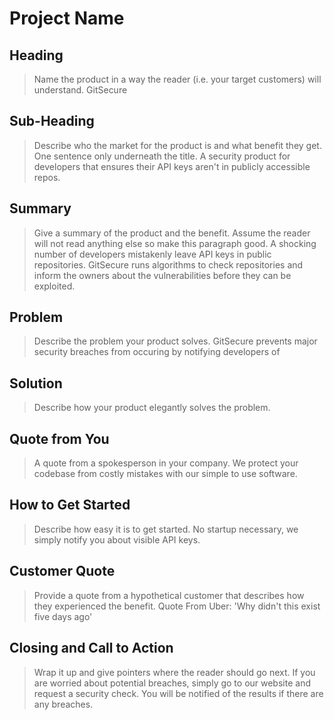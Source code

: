 # Project Name #

<!-- 
> This material was originally posted [here](http://www.quora.com/What-is-Amazons-approach-to-product-development-and-product-management). It is reproduced here for posterities sake.

There is an approach called "working backwards" that is widely used at Amazon. They work backwards from the customer, rather than starting with an idea for a product and trying to bolt customers onto it. While working backwards can be applied to any specific product decision, using this approach is especially important when developing new products or features.

For new initiatives a product manager typically starts by writing an internal press release announcing the finished product. The target audience for the press release is the new/updated product's customers, which can be retail customers or internal users of a tool or technology. Internal press releases are centered around the customer problem, how current solutions (internal or external) fail, and how the new product will blow away existing solutions.

If the benefits listed don't sound very interesting or exciting to customers, then perhaps they're not (and shouldn't be built). Instead, the product manager should keep iterating on the press release until they've come up with benefits that actually sound like benefits. Iterating on a press release is a lot less expensive than iterating on the product itself (and quicker!).

If the press release is more than a page and a half, it is probably too long. Keep it simple. 3-4 sentences for most paragraphs. Cut out the fat. Don't make it into a spec. You can accompany the press release with a FAQ that answers all of the other business or execution questions so the press release can stay focused on what the customer gets. My rule of thumb is that if the press release is hard to write, then the product is probably going to suck. Keep working at it until the outline for each paragraph flows. 

Oh, and I also like to write press-releases in what I call "Oprah-speak" for mainstream consumer products. Imagine you're sitting on Oprah's couch and have just explained the product to her, and then you listen as she explains it to her audience. That's "Oprah-speak", not "Geek-speak".

Once the project moves into development, the press release can be used as a touchstone; a guiding light. The product team can ask themselves, "Are we building what is in the press release?" If they find they're spending time building things that aren't in the press release (overbuilding), they need to ask themselves why. This keeps product development focused on achieving the customer benefits and not building extraneous stuff that takes longer to build, takes resources to maintain, and doesn't provide real customer benefit (at least not enough to warrant inclusion in the press release).
 -->
 
## Heading ##
  > Name the product in a way the reader (i.e. your target customers) will understand.
  GitSecure

## Sub-Heading ##
  > Describe who the market for the product is and what benefit they get. One sentence only underneath the title.
  A security product for developers that ensures their API keys aren't in publicly accessible repos.

## Summary ##
  > Give a summary of the product and the benefit. Assume the reader will not read anything else so make this paragraph good.
  A shocking number of developers mistakenly leave API keys in public repositories. GitSecure runs algorithms to check  repositories and inform the owners about the vulnerabilities before they can be exploited.
  
## Problem ##
  > Describe the problem your product solves.
  GitSecure prevents major security breaches from occuring by notifying developers of 

## Solution ##
  > Describe how your product elegantly solves the problem.

## Quote from You ##
  > A quote from a spokesperson in your company.
   We protect your codebase from costly mistakes with our simple to use software.
   
## How to Get Started ##
  > Describe how easy it is to get started.
  No startup necessary, we simply notify you about visible API keys.
  
## Customer Quote ##
  > Provide a quote from a hypothetical customer that describes how they experienced the benefit.
  Quote From Uber: 'Why didn't this exist five days ago'
  
## Closing and Call to Action ##
  > Wrap it up and give pointers where the reader should go next.
  If you are worried about potential breaches, simply go to our website and request a security check. You will be notified of the results if there are any breaches. 
